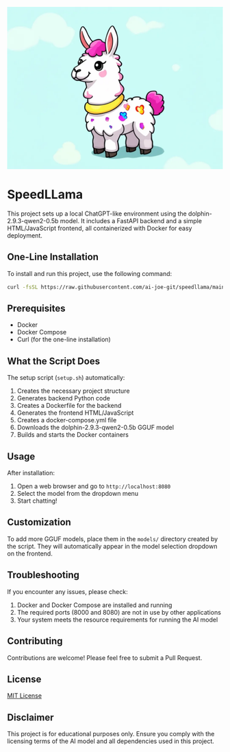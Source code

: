 ![Image Description](speedllama.webp)

# SpeedLLama

This project sets up a local ChatGPT-like environment using the dolphin-2.9.3-qwen2-0.5b model. It includes a FastAPI backend and a simple HTML/JavaScript frontend, all containerized with Docker for easy deployment.

## One-Line Installation

To install and run this project, use the following command:

```bash
curl -fsSL https://raw.githubusercontent.com/ai-joe-git/speedllama/main/setup.sh | bash
```

## Prerequisites

- Docker
- Docker Compose
- Curl (for the one-line installation)

## What the Script Does

The setup script (`setup.sh`) automatically:

1. Creates the necessary project structure
2. Generates backend Python code
3. Creates a Dockerfile for the backend
4. Generates the frontend HTML/JavaScript
5. Creates a docker-compose.yml file
6. Downloads the dolphin-2.9.3-qwen2-0.5b GGUF model
7. Builds and starts the Docker containers

## Usage

After installation:

1. Open a web browser and go to `http://localhost:8080`
2. Select the model from the dropdown menu
3. Start chatting!

## Customization

To add more GGUF models, place them in the `models/` directory created by the script. They will automatically appear in the model selection dropdown on the frontend.

## Troubleshooting

If you encounter any issues, please check:

1. Docker and Docker Compose are installed and running
2. The required ports (8000 and 8080) are not in use by other applications
3. Your system meets the resource requirements for running the AI model

## Contributing

Contributions are welcome! Please feel free to submit a Pull Request.

## License

[MIT License](LICENSE)

## Disclaimer

This project is for educational purposes only. Ensure you comply with the licensing terms of the AI model and all dependencies used in this project.
